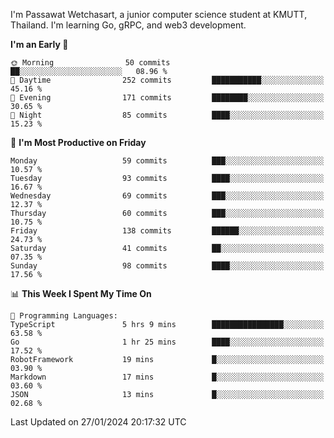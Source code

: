 
I'm Passawat Wetchasart, a junior computer science student at KMUTT, Thailand. I'm learning Go, gRPC, and web3 development.



<!--START_SECTION:waka-->
**I'm an Early 🐤** 

```text
🌞 Morning                50 commits          ██░░░░░░░░░░░░░░░░░░░░░░░   08.96 % 
🌆 Daytime                252 commits         ███████████░░░░░░░░░░░░░░   45.16 % 
🌃 Evening                171 commits         ████████░░░░░░░░░░░░░░░░░   30.65 % 
🌙 Night                  85 commits          ████░░░░░░░░░░░░░░░░░░░░░   15.23 % 
```
📅 **I'm Most Productive on Friday** 

```text
Monday                   59 commits          ███░░░░░░░░░░░░░░░░░░░░░░   10.57 % 
Tuesday                  93 commits          ████░░░░░░░░░░░░░░░░░░░░░   16.67 % 
Wednesday                69 commits          ███░░░░░░░░░░░░░░░░░░░░░░   12.37 % 
Thursday                 60 commits          ███░░░░░░░░░░░░░░░░░░░░░░   10.75 % 
Friday                   138 commits         ██████░░░░░░░░░░░░░░░░░░░   24.73 % 
Saturday                 41 commits          ██░░░░░░░░░░░░░░░░░░░░░░░   07.35 % 
Sunday                   98 commits          ████░░░░░░░░░░░░░░░░░░░░░   17.56 % 
```


📊 **This Week I Spent My Time On** 

```text
💬 Programming Languages: 
TypeScript               5 hrs 9 mins        ████████████████░░░░░░░░░   63.58 % 
Go                       1 hr 25 mins        ████░░░░░░░░░░░░░░░░░░░░░   17.52 % 
RobotFramework           19 mins             █░░░░░░░░░░░░░░░░░░░░░░░░   03.90 % 
Markdown                 17 mins             █░░░░░░░░░░░░░░░░░░░░░░░░   03.60 % 
JSON                     13 mins             █░░░░░░░░░░░░░░░░░░░░░░░░   02.68 % 
```


 Last Updated on 27/01/2024 20:17:32 UTC
<!--END_SECTION:waka-->

<!--
**markpassawat/markpassawat** is a ✨ _special_ ✨ repository because its `README.md` (this file) appears on your GitHub profile.

Here are some ideas to get you started:

- 🔭 I’m currently working on ...
- 🌱 I’m currently learning ...
- 👯 I’m looking to collaborate on ...
- 🤔 I’m looking for help with ...
- 💬 Ask me about ...
- 📫 How to reach me: ...
- 😄 Pronouns: He/Him
- ⚡ Fun fact: ...
-->

